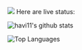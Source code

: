 <image src="https://i.imgur.com/caIfWQ4.png"></image>
   Here are live status:
   
   ![havi11's github stats](
https://github-readme-stats.vercel.app/api?username=havi11&count_private=true&show_icons=true&theme=merko&custom_title=My%20stats&hide_border=true&hide_title=true%20
)

![Top Languages](
https://github-readme-stats.vercel.app/api/top-langs/?username=havi11&layout=compact&theme=merko&custom_title=My%20most%20used%20languages&hide_border=true
)
<!--
**havi11/havi11** is a ✨ _special_ ✨ repository because its `README.md` (this file) appears on your GitHub profile.

Here are some ideas to get you started:

- 🔭 I’m currently working on ...
- 🌱 I’m currently learning ...
- 👯 I’m looking to collaborate on ...
- 🤔 I’m looking for help with ...
- 💬 Ask me about ...
- 📫 How to reach me: ...
- 😄 Pronouns: ...
- ⚡ Fun fact: ...
-->

